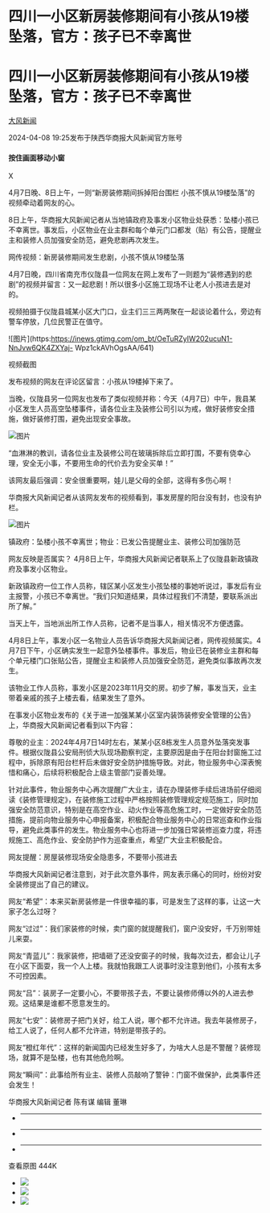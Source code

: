 # 四川一小区新房装修期间有小孩从19楼坠落，官方：孩子已不幸离世

# 四川一小区新房装修期间有小孩从19楼坠落，官方：孩子已不幸离世

[](https://news.qq.com/omn/author/8QMc33he7oYUvzzZ)

[大风新闻](https://news.qq.com/omn/author/8QMc33he7oYUvzzZ)

2024-04-08 19:25发布于陕西华商报大风新闻官方账号

#### 按住画面移动小窗

X

4月7日晚、8日上午，一则“新房装修期间拆掉阳台围栏 小孩不慎从19楼坠落”的视频牵动着网友的心。

8日上午，华商报大风新闻记者从当地镇政府及事发小区物业处获悉：坠楼小孩已不幸离世。事发后，小区物业在业主群和每个单元门口都发（贴）有公告，提醒业主和装修人员加强安全防范，避免悲剧再次发生。

网传视频：新房装修期间发生悲剧，小孩不慎从19楼坠落

4月7日晚，四川省南充市仪陇县一位网友在网上发布了一则题为“装修遇到的悲剧”的视频并留言：又一起悲剧！所以很多小区施工现场不让老人小孩进去是对的。

视频拍摄于仪陇县城某小区大门口，业主们三三两两聚在一起谈论着什么，旁边有警车停放，几位民警正在值守。

![图片](https:https://inews.gtimg.com/om_bt/OeTuRZyIW202ucuN1-NnJvw6QK4ZXYaj-
Wpz1ckAVhOgsAA/641)

视频截图

发布视频的网友在评论区留言：小孩从19楼掉下来了。

当晚，仪陇县另一位网友也发布了类似视频并称：今天（4月7日）中午，我县某小区发生人员高空坠楼事件，请各位业主及装修公司引以为戒，做好装修安全措施，做好装修打围，避免出现安全事故。

![图片](https:https://inews.gtimg.com/om_bt/OLRtwHrex2vXOb04MB1Ml4lO9E0EYnRlT6gKABffCEHFQAA/1000)

“血淋淋的教训，请各位业主及装修公司在玻璃拆除后立即打围，不要有侥幸心理，安全无小事，不要用生命的代价去为安全买单！”

该网友最后强调：安全很重要啊，娃儿是父母的全部，这得有多伤心啊！

华商报大风新闻记者从该网友发布的视频看到，事发房屋的阳台没有封，也没有护栏。

![图片](https:https://inews.gtimg.com/om_bt/Og3lOeHerudTdeCLYV_PS0s5AAjyip8a5xIIO4Erd4B_YAA/641)

镇政府：坠楼小孩不幸离世；物业：已发公告提醒业主、装修公司加强防范

网友反映是否属实？ 4月8日上午，华商报大风新闻记者联系上了仪陇县新政镇政府及事发小区物业。

新政镇政府一位工作人员称，辖区某小区发生小孩坠楼的事她听说过，事发后有业主报警，小孩已不幸离世。“我们只知道结果，具体过程我们不清楚，要联系派出所了解。”

当天上午，当地派出所工作人员称，记者不是当事人，相关情况不方便透露。

4月8日上午，事发小区一名物业人员告诉华商报大风新闻记者，网传视频属实。4月7日下午，小区确实发生一起意外坠楼事件。事发后，物业已在装修业主群和每个单元楼门口张贴公告，提醒业主和装修人员加强安全防范，避免类似事故再次发生。

该物业工作人员称，事发小区是2023年11月交的房。初步了解，事发当天，业主带着亲戚的孩子上楼去看，结果发生了意外。

在事发小区物业发布的《关于进一加强某某小区室内装饰装修安全管理的公告》上，华商报大风新闻记者看到以下内容：

尊敬的业主：2024年4月7日14时左右，某某小区8栋发生人员意外坠落突发事件。根据仪陇县公安局刑侦大队现场勘察判定，主要原因是由于在阳台封窗施工过程中，拆除原有阳台栏杆后未做好安全防护措施导致。对此，物业服务中心深表惋惜和痛心，后续将积极配合上级主管部门妥善处理。

针对此事件，物业服务中心再次提醒广大业主，请在办理装修手续后进场前仔细阅读《装修管理规定》，在装修施工过程中严格按照装修管理规定规范施工，同时加强安全防范意识，特别是在高空作业、动火作业等高危施工时，一定做好安全防范措施，提前向物业服务中心申报备案，积极配合物业服务中心的日常巡查和作业指导，避免此类事件的发生。物业服务中心也将进一步加强日常装修巡查力度，将违规施工、高危作业、安全防护作为巡查重点，希望广大业主积极配合。

网友提醒：房屋装修现场安全隐患多，不要带小孩进去

华商报大风新闻记者注意到，对于此次意外事件，网友表示痛心的同时，纷纷对安全装修提出了自己的建议。

网友“希望”：本来买新房装修是一件很幸福的事，可是发生了这样的事，让这一大家子怎么过呀？

网友“过过”：我们家装修的时候，卖门窗的就提醒我们，窗户没安好，千万别带娃儿来耍。

网友“青蓝儿”：我家装修，把墙砸了还没安窗子的时候，我每次过去，都会让儿子在小区下面耍，我一个人上楼。我就怕我跟工人说事时没注意到他们，小孩有太多不可控因素。

网友“吕”：装房子一定要小心，不要带孩子去，不要让装修师傅以外的人进去参观。这结果是谁都不愿意发生的。

网友“七安”：装修房子把门关好，给工人说，哪个都不允许进。我去年装修房子，给工人说了，任何人都不允许进，特别是带孩子的。

网友“橙红年代”：这样的新闻国内已经发生好多了，为啥大人总是不警醒？装修现场，就算不是坠楼，也有其他危险啊。

网友“瞬间”：此事给所有业主、装修人员敲响了警钟：门窗不做保护，此类事件还会发生！

华商报大风新闻记者 陈有谋 编辑 董琳

  *  ______

  * ______

  * ______

查看原图 444K

  * ![](https:https://inews.gtimg.com/om_bt/OeTuRZyIW202ucuN1-NnJvw6QK4ZXYaj-Wpz1ckAVhOgsAA/641)
  * ![](https:https://inews.gtimg.com/om_bt/OLRtwHrex2vXOb04MB1Ml4lO9E0EYnRlT6gKABffCEHFQAA/1000)
  * ![](https:https://inews.gtimg.com/om_bt/Og3lOeHerudTdeCLYV_PS0s5AAjyip8a5xIIO4Erd4B_YAA/641)

